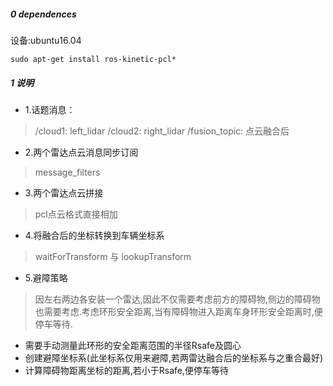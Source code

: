 ##### 0 dependences
设备:ubuntu16.04
```
sudo apt-get install ros-kinetic-pcl*
```
##### 1 说明
* 1.话题消息：
> /cloud1: left_lidar
> /cloud2: right_lidar
> /fusion_topic: 点云融合后

* 2.两个雷达点云消息同步订阅
> message_filters

* 3.两个雷达点云拼接
> pcl点云格式直接相加

* 4.将融合后的坐标转换到车辆坐标系
> waitForTransform 与 lookupTransform

* 5.避障策略
> 因左右两边各安装一个雷达,因此不仅需要考虑前方的障碍物,侧边的障碍物也需要考虑.考虑环形安全距离,当有障碍物进入距离车身环形安全距离时,便停车等待.
   - 需要手动测量此环形的安全距离范围的半径Rsafe及圆心
   - 创建避障坐标系(此坐标系仅用来避障,若两雷达融合后的坐标系与之重合最好)
   - 计算障碍物距离坐标的距离,若小于Rsafe,便停车等待
